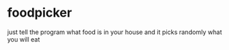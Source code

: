 # foodpicker

just tell the program what food is in your house and it picks randomly what you will eat 

